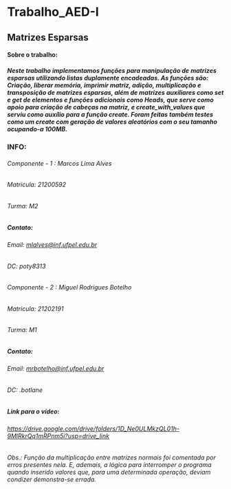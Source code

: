 # Trabalho_AED-I 
## Matrizes Esparsas
#### Sobre o trabalho: 
##### Neste trabalho implementamos funções para manipulação de matrizes esparsas utilizando listas duplamente encadeadas. As funções são: Criação, liberar memória, imprimir matriz, adição, multiplicação e transposição de matrizes esparsas, além de matrizes auxiliares como set e get de elementos e funções adicionais como Heads, que serve como apoio para criação de cabeças na matriz, e create_with_values que serviu como auxílio para a função create. Foram feitas também testes como um create com geração de valores aleatórios com o seu tamanho ocupando-a 100MB.
### INFO:

###### Componente - 1 : Marcos Lima Alves
###### Matricula: 21200592
###### Turma: M2
##### Contato: 
###### Email: mlalves@inf.ufpel.edu.br
###### DC: poty8313

###### Componente - 2 : Miguel Rodrigues Botelho
###### Matricula: 21202191
###### Turma: M1
##### Contato:
###### Email: mrbotelho@inf.ufpel.edu.br 
###### DC: .botlane


##### Link para o vídeo:
###### <https://drive.google.com/drive/folders/1D_Ne0ULMkzQL01h-9MlRkrQq1mRPnm5i?usp=drive_link>
###### Obs.: Função da multiplicação entre matrizes normais foi comentada por erros presentes nela. E, ademais, a lógica para interromper o programa quando inserido valores que, para uma determinada operação, deviam condizer demonstra-se errada.
